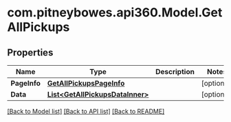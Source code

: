 # com.pitneybowes.api360.Model.GetAllPickups

## Properties

Name | Type | Description | Notes
------------ | ------------- | ------------- | -------------
**PageInfo** | [**GetAllPickupsPageInfo**](GetAllPickupsPageInfo.md) |  | [optional] 
**Data** | [**List&lt;GetAllPickupsDataInner&gt;**](GetAllPickupsDataInner.md) |  | [optional] 

[[Back to Model list]](../README.md#documentation-for-models) [[Back to API list]](../README.md#documentation-for-api-endpoints) [[Back to README]](../README.md)

